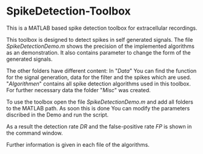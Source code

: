# SpikeDetection-Toolbox
This is a MATLAB based spike detection toolbox for extracellular recordings. 

This toolbox is designed to detect spikes in self generated signals. 
The file *SpikeDetectionDemo.m* shows the precision of the implemented algorithms as an demonstration. It also contains parameter to change the form of the generated signals. 

The other folders have different content: 
In "*Data*" You can find the function for the signal generation, data for the filter and the spikes which are used. 
"*Algorithmen*" contains all spike detection algorithms used in this toolbox. For further necessary data the folder "*Misc*" was created. 

To use the toolbox open the file *SpikeDetectionDemo.m* and add all folders to the MATLAB path. As soon this is done You can modify the parameters discribed in the Demo and run the script. 

As a result the detection rate *DR* and the false-positive rate *FP* is shown in the command window. 

Further information is given in each file of the algorithms. 
